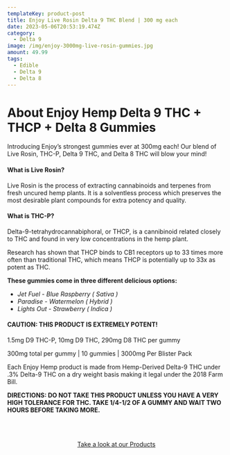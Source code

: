 ```yaml
---
templateKey: product-post
title: Enjoy Live Rosin Delta 9 THC Blend | 300 mg each
date: 2023-05-06T20:53:19.474Z
category:
  - Delta 9
image: /img/enjoy-3000mg-live-rosin-gummies.jpg
amount: 49.99
tags:
  - Edible
  - Delta 9
  - Delta 8
---
```

# **About Enjoy Hemp Delta 9 THC + THCP + Delta 8 Gummies**

Introducing Enjoy’s strongest gummies ever at 300mg each! Our blend of Live Rosin, THC-P, Delta 9 THC, and Delta 8 THC will blow your mind!

#### **What is Live Rosin?**

Live Rosin is the process of extracting cannabinoids and terpenes from fresh uncured hemp plants. It is a solventless process which preserves the most desirable plant compounds for extra potency and quality.

#### **What is THC-P?**

Delta-9-tetrahydrocannabiphoral, or THCP, is a cannibinoid related closely to THC and found in very low concentrations in the hemp plant. 

Research has shown that THCP binds to CB1 receptors up to 33 times more often than traditional THC, which means THCP is potentially up to 33x as potent as THC. 

**These gummies come in three different delicious options:**

* *Jet Fuel - Blue Raspberry ( Sativa )*
* *Paradise - Watermelon ( Hybrid )*
* *Lights Out - Strawberry ( Indica )*

#### **CAUTION: THIS PRODUCT IS EXTREMELY POTENT!**

1.5mg D9 THC-P, 10mg D9 THC, 290mg D8 THC per gummy

300mg total per gummy | 10 gummies | 3000mg Per Blister Pack

Each Enjoy Hemp product is made from Hemp-Derived Delta-9 THC under .3% Delta-9 THC on a dry weight basis making it legal under the 2018 Farm Bill.

**DIRECTIONS: DO NOT TAKE THIS PRODUCT UNLESS YOU HAVE A VERY HIGH TOLERANCE FOR THC. TAKE 1/4-1/2 OF A GUMMY AND WAIT TWO HOURS BEFORE TAKING MORE.**

<br><br>

<Center><a class="link-view-more-products" target="_blank" href="https://capitalamericanshaman.com/products">Take a look at our Products</a></Center>